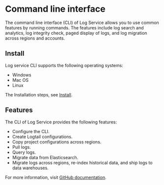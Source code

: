 # Command line interface

The command line interface \(CLI\) of Log Service allows you to use common features by running commands. The features include log search and analytics, log integrity check, paged display of logs, and log migration across regions and accounts.

## Install

Log service CLI supports the following operating systems:

-   Windows
-   Mac OS
-   Linux

The Installation steps, see [Install](https://github.com/aliyun/aliyun-log-cli/blob/master/README.md#installation).

## Features

The CLI of Log Service provides the following features:

-   Configure the CLI.
-   Create Logtail configurations.
-   Copy project configurations across regions.
-   Pull logs.
-   Query logs.
-   Migrate data from Elasticsearch.
-   Migrate logs across regions, re-index historical data, and ship logs to data warehouses.

For more information, visit [GitHub documentation](https://aliyun-log-cli.readthedocs.io/en/latest/README_CN.html).

